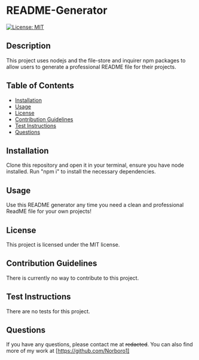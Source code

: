 # README-Generator
  [![License: MIT](https://img.shields.io/badge/License-MIT-yellow.svg)](https://opensource.org/licenses/MIT)
  
  ## Description
  This project uses nodejs and the file-store and inquirer npm packages to allow users to generate a professional README file for their projects.
  
  ## Table of Contents
  * [Installation](#installation)
  * [Usage](#usage)
  * [License](#license)
  * [Contribution Guidelines](#contribution-guidelines)
  * [Test Instructions](#test-instructions)
  * [Questions](#questions)

  ## Installation
  Clone this repository and open it in your terminal, ensure you have node installed. Run "npm i" to install the necessary dependencies.

  ## Usage
  Use this README generator any time you need a clean and professional ReadME file for your own projects!

  ## License
  This project is licensed under the MIT license.

  ## Contribution Guidelines
  There is currently no way to contribute to this project.

  ## Test Instructions
  There are no tests for this project.

  ## Questions
  If you have any questions, please contact me at ~~redacted~~. You can also find more of my work at [https://github.com/Norboro1]
  